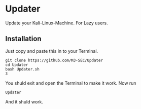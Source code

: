 # Updater
Update your Kali-Linux-Machine.
For Lazy users.

## Installation
Just copy and paste this in to your Terminal.
```
git clone https://github.com/M3-SEC/Updater
cd Updater
bash Updater.sh
3
```
You shuld exit and open the Terminal to make it work.
Now run
```
Updater
```
And it shuld work.
